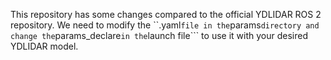 This repository has some changes compared to the official YDLIDAR ROS 2 repository. We need to modify the ``.yaml``` file in the ```params``` directory and change the ```params_declare``` in the ```launch file``` to use it with your desired YDLIDAR model.

